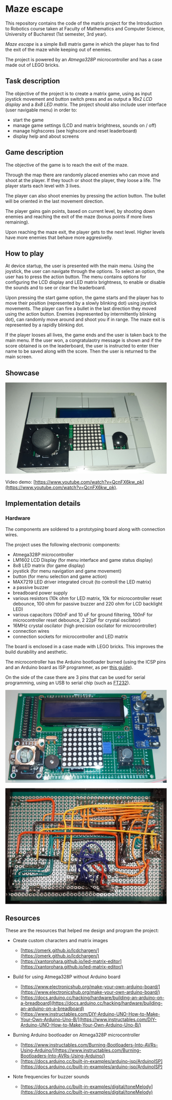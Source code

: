 # Maze escape

This repository contains the code of the matrix project for the Introduction to Robotics course taken at Faculty of Mathematics and Computer Science, University of Bucharest (1st semester, 3rd year).

_Maze escape_ is a simple 8x8 matrix game in which the player has to find the exit of the maze while keeping out of enemies.

The project is powered by an _Atmega328P_ microcontroller and has a case made out of LEGO bricks.

## Task description
The objective of the project is to create a matrix game, using as input joystick movement and button switch press and as output a _16x2 LCD display_ and a _8x8 LED matrix_. The project should also include user interface (user navigable menu) in order to:

- start the game
- manage game settings (LCD and matrix brightness, sounds on / off)
- manage highscores (see highscore and reset leaderboard)
- display help and about screens

## Game description

The objective of the game is to reach the exit of the maze.

Through the map there are randomly placed enemies who can move and shoot at the player. If they touch or shoot the player, they loose a life. The player starts each level with 3 lives.

The player can also shoot enemies by pressing the action button. The bullet will be oriented in the last movement direction.

The player gains gain points, based on current level, by shooting down enemies and reaching the exit of the maze (bonus points if more lives remaining).

Upon reaching the maze exit, the player gets to the next level. Higher levels have more enemies that behave more aggresivelly.

## How to play

At device startup, the user is presented with the main menu. Using the joystick, the user can navigate through the options. To select an option, the user has to press the action button. The menu contains options for configuring the LCD display and LED matrix brightness, to enable or disable the sounds and to see or clear the leaderboard.

Upon pressing the start game option, the game starts and the player has to move their position (represented by a slowly blinking dot) using joystick movements. The player can fire a bullet in the last direction they moved using the action button. Enemies (represented by intermittently blinking dot), can randomly move around and shoot you if in range. The maze exit is represented by a rapidly blinking dot.

If the player looses all lives, the game ends and the user is taken back to the main menu. If the user won, a congratulaotry message is shown and if the score obtained is on the leaderboard, the user is instructed to enter thier name to be saved along with the score. Then the user is returned to the main screen.

## Showcase

![Project image](doc/build.jpg)

Video demo: [https://www.youtube.com/watch?v=QcnFX6kw_pk](https://www.youtube.com/watch?v=QcnFX6kw_pk).

## Implementation details

### Hardware
The components are soldered to a prototyping board along with connection wires.

The project uses the following electronic components:

- Atmega328P microcontroller
- LM1602 LCD Display (for menu interface and game status display)
- 8x8 LED matrix (for game display)
- joystick (for menu navigation and game movement)
- button (for menu selection and game action)
- MAX7219 LED driver integrated circuit (to controll the LED matrix)
- a passive buzzer
- breadboard power supply
- various resistors (10k ohm for LED matrix, 10k for microcontroller reset debounce, 100 ohm for passive buzzer and 220 ohm for LCD backlight LED)
- various capacitors (100nF and 10 uF for ground filtering, 100nF for microcontroller reset debounce, 2 22pF for crystal oscilator)
- 16MHz crystal oscilator (high precision oscilator for microcontroller)
- connection wires
- connection sockets for microcontroller and LED matrix

The board is enclosed in a case made with LEGO bricks. This improves the build durability and aesthetic.

The microcontroller has the Arduino bootloader burned (using the ICSP pins and an Arduino board as ISP programmer, as per [this guide](https://docs.arduino.cc/built-in-examples/arduino-isp/ArduinoISP)).

On the side of the case there are 3 pins that can be used for serial programming, using an USB to serial chip (such as [FT232](https://ftdichip.com/products/ft232rl/)).

![Board top view](doc/board_top.jpg)

![Board bottom view](doc/board_bot.jpg)

## Resources

These are the resources that helped me design and program the project:

- Create custom characters and matrix images
  - [https://omerk.github.io/lcdchargen/](https://omerk.github.io/lcdchargen/)
  - [https://xantorohara.github.io/led-matrix-editor](https://xantorohara.github.io/led-matrix-editor/)

- Build for using Atmega328P without Arduino board
  - [https://www.electronicshub.org/make-your-own-arduino-board/](https://www.electronicshub.org/make-your-own-arduino-board/)
  - [https://docs.arduino.cc/hacking/hardware/building-an-arduino-on-a-breadboard](https://docs.arduino.cc/hacking/hardware/building-an-arduino-on-a-breadboard)
  - [https://www.instructables.com/DIY-Arduino-UNO-How-to-Make-Your-Own-Arduino-Uno-B/](https://www.instructables.com/DIY-Arduino-UNO-How-to-Make-Your-Own-Arduino-Uno-B/)

- Burning Arduino bootloader on Atmega328P microcontroller
  - [https://www.instructables.com/Burning-Bootloaders-Into-AVRs-Using-Arduino/](https://www.instructables.com/Burning-Bootloaders-Into-AVRs-Using-Arduino/)
  - [https://docs.arduino.cc/built-in-examples/arduino-isp/ArduinoISP](https://docs.arduino.cc/built-in-examples/arduino-isp/ArduinoISP)
  
- Note frequencies for buzzer sounds
  - [https://docs.arduino.cc/built-in-examples/digital/toneMelody](https://docs.arduino.cc/built-in-examples/digital/toneMelody)
